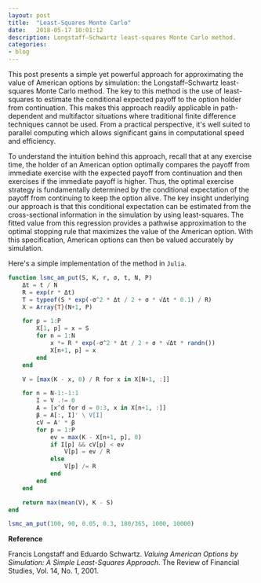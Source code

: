 ```yaml
---
layout: post
title:  "Least-Squares Monte Carlo"
date:   2018-05-17 10:01:12
description: Longstaff–Schwartz least-squares Monte Carlo method.
categories:
- blog
---
```


This post presents a simple yet powerful approach for approximating the value of American options by simulation: the Longstaff–Schwartz least-squares Monte Carlo method. The key to this method is the use of least-squares to estimate the conditional expected payoff to the option holder from continuation. This makes this approach readily applicable in path-dependent and multifactor situations where traditional finite difference techniques cannot be used. From a practical perspective, it's well suited to parallel computing which allows significant gains in computational speed and efficiency.

To understand the intuition behind this approach, recall that at any exercise time, the holder of an American option optimally compares the payoff from immediate exercise with the expected payoff from continuation and then exercises if the immediate payoff is higher. Thus, the optimal exercise strategy is fundamentally determined by the conditional expectation of the payoff from continuing to keep the option alive. The key insight underlying our approach is that this conditional expectation can be estimated from the cross-sectional information in the simulation by using least-squares. The fitted value from this regression provides a pathwise approximation to the optimal stopping rule that maximizes the value of the American option. With this specification, American options can then be valued accurately by simulation.

Here's a simple implementation of the method in `Julia`.

```julia
function lsmc_am_put(S, K, r, σ, t, N, P)
    Δt = t / N
    R = exp(r * Δt)
    T = typeof(S * exp(-σ^2 * Δt / 2 + σ * √Δt * 0.1) / R)
    X = Array{T}(N+1, P)

    for p = 1:P
        X[1, p] = x = S
        for n = 1:N
            x *= R * exp(-σ^2 * Δt / 2 + σ * √Δt * randn())
            X[n+1, p] = x
        end
    end

    V = [max(K - x, 0) / R for x in X[N+1, :]]

    for n = N-1:-1:1
        I = V .!= 0
        A = [x^d for d = 0:3, x in X[n+1, :]]
        β = A[:, I]' \ V[I]
        cV = A' * β
        for p = 1:P
            ev = max(K - X[n+1, p], 0)
            if I[p] && cV[p] < ev
                V[p] = ev / R
            else
                V[p] /= R
            end
        end
    end

    return max(mean(V), K - S)
end

lsmc_am_put(100, 90, 0.05, 0.3, 180/365, 1000, 10000)
```

**Reference**

Francis Longstaff and Eduardo Schwartz. *Valuing American Options by Simulation: A Simple Least-Squares Approach*. The Review of Financial Studies, Vol. 14, No. 1, 2001.